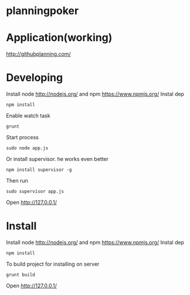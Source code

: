 planningpoker
=============

Application(working)
=============
http://githubplanning.com/

Developing
=============

Install node http://nodejs.org/ and npm https://www.npmjs.org/
Instal dep 
```shell 
npm install 
```
Enable watch task 
```shell 
grunt
```
Start process 
```shell 
sudo node app.js 
```
Or install supervisor. he works even better
```shell 
npm install supervisor -g
```
Then run
```shell 
sudo supervisor app.js
```
Open http://127.0.0.1/

Install
=============
Install node http://nodejs.org/ and npm https://www.npmjs.org/
Instal dep 
```shell 
npm install 
```
To build project for installing on server 
```shell 
grunt build
```
Open  http://127.0.0.1/
